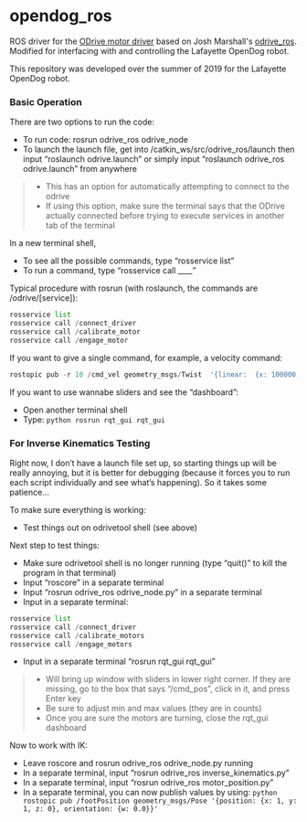 # opendog_ros
ROS driver for the [ODrive motor driver](https://odriverobotics.com/) based on Josh Marshall's [odrive_ros](https://github.com/neomanic/odrive_ros).
Modified for interfacing with and controlling the Lafayette OpenDog robot. 

This repository was developed over the summer of 2019 for the Lafayette OpenDog robot. 

### Basic Operation
There are two options to run the code:
- To run code: rosrun odrive_ros odrive_node
- To launch the launch file, get into /catkin_ws/src/odrive_ros/launch then input “roslaunch odrive.launch” or simply input “roslaunch odrive_ros odrive.launch” from anywhere
> - This has an option for automatically attempting to connect to the odrive
> - If using this option, make sure the terminal says that the ODrive actually connected before trying to execute services in another tab of the terminal

In a new terminal shell,
- To see all the possible commands, type “rosservice list”
- To run a command, type “rosservice call ____”

Typical procedure with rosrun (with roslaunch, the commands are /odrive/[service]):
```python
rosservice list
rosservice call /connect_driver
rosservice call /calibrate_motor
rosservice call /engage_motor
```

If you want to give a single command, for example, a velocity command:
```python
rostopic pub -r 10 /cmd_vel geometry_msgs/Twist  '{linear:  {x: 100000, y: 100000, z: 100000}, angular: {x: 100000, y: 100000, z: 10000}}'
```

If you want to use wannabe sliders and see the “dashboard”:
- Open another terminal shell
- Type: ```python rosrun rqt_gui rqt_gui```


### For Inverse Kinematics Testing

Right now, I don’t have a launch file set up, so starting things up will be really annoying, but it is better for debugging (because it forces you to run each script individually and see what’s happening).  So it takes some patience…

To make sure everything is working:
- Test things out on odrivetool shell (see above)

Next step to test things:
- Make sure odrivetool shell is no longer running (type “quit()” to kill the program in that terminal)
- Input “roscore” in a separate terminal
- Input “rosrun odrive_ros odrive_node.py” in a separate terminal
- Input in a separate terminal: 
```python
rosservice list
rosservice call /connect_driver
rosservice call /calibrate_motors
rosservice call /engage_motors
```
- Input in a separate terminal “rosrun rqt_gui rqt_gui”
> - Will bring up window with sliders in lower right corner.  If they are missing, go to the box that says “/cmd_pos”, click in it, and press Enter key
> - Be sure to adjust min and max values (they are in counts)
> - Once you are sure the motors are turning, close the rqt_gui dashboard

Now to work with IK:
- Leave roscore and rosrun odrive_ros odrive_node.py running
- In a separate terminal, input “rosrun odrive_ros inverse_kinematics.py”
- In a separate terminal, input “rosrun odrive_ros motor_position.py”
- In a separate terminal, you can now publish values by using:
```python rostopic pub /footPosition geometry_msgs/Pose '{position: {x: 1, y: 1, z: 0}, orientation: {w: 0.0}}'```
